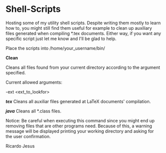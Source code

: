 # Shell-Scripts

Hosting some of my utility shell scripts. Despite writing them mostly to learn how to, you might still find them useful for example to clean up auxiliary files generated when compiling *.tex documents. Either way, if you want any specific script just let me know and I'll be glad to help.

Place the scripts into /home/your_username/bin/

**Clean**

Cleans all files found from your current directory according to the argument specified.

Current allowed arguments:

-ext <ext_to_lookfor>

***tex*** 
Cleans all auxiliar files generated at LaTeX documents' compilation.

***java*** 
Cleans all *.class files.

Notice: 
  Be careful when executing this command since you might end up removing files that are other programs need.
  Because of this, a warning message will be displayed printing your working directory and asking for the user confirmation.


Ricardo Jesus
